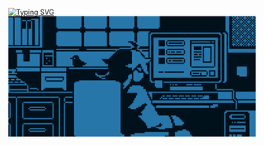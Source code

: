 [![Typing SVG](https://readme-typing-svg.herokuapp.com?font=Fira+Code&pause=1000&center=&vCenter=&random=true&width=435&lines=Hey+there%2C+I'm+GuruProger;I+am+engaged+in+python+development)](https://git.io/typing-svg)
![Header](assets/header.gif)
